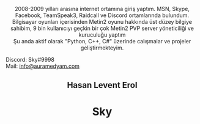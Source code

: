 <p align="center">
2008-2009 yılları arasına internet ortamına giriş yaptım. MSN, Skype, Facebook, TeamSpeak3, Raidcall ve Discord ortamlarında bulundum.<br>
Bilgisayar oyunları içerisinden Metin2 oyunu hakkında üst düzey bilgiye sahibim, 9 bin kullanıcıyı geçkin bir çok Metin2 PVP server yöneticiliği ve kuruculuğu yaptım<br>
Şu anda aktif olarak "Python, C++, C#" üzerinde calışmalar ve projeler geliştirmekteyim.<br>
  
Discord: Sky#9998<br>
Mail: info@auramedyam.com<br>
</p>

<h2 align="center">Hasan Levent Erol</h2>
<h1 align="center">Sky</h1>
